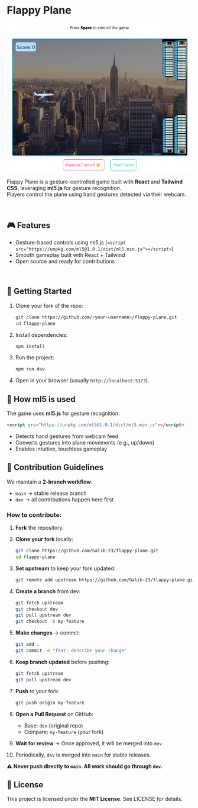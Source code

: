 # Flappy Plane

![Flappy Plane](/public/flappy-plane.png)

Flappy Plane is a gesture-controlled game built with **React** and **Tailwind CSS**, leveraging **ml5.js** for gesture recognition.  
Players control the plane using hand gestures detected via their webcam.

<br>

## 🎮 Features

- Gesture-based controls using ml5.js (`<script src="https://unpkg.com/ml5@1.0.1/dist/ml5.min.js"></script>`)  
- Smooth gameplay built with React + Tailwind  
- Open source and ready for contributions  

<br>



## 🚀 Getting Started

1. Clone your fork of the repo:
   ```bash
   git clone https://github.com/<your-username>/flappy-plane.git
   cd flappy-plane
   ```

2. Install dependencies:
   ```bash
   npm install
   ```

3. Run the project:
   ```bash
   npm run dev
   ```

4. Open in your browser (usually `http://localhost:5173`).

## 🧠 How ml5 is used

The game uses **ml5.js** for gesture recognition:

```html
<script src="https://unpkg.com/ml5@1.0.1/dist/ml5.min.js"></script>
```

- Detects hand gestures from webcam feed
- Converts gestures into plane movements (e.g., up/down)
- Enables intuitive, touchless gameplay

## 📝 Contribution Guidelines

We maintain a **2-branch workflow**:
- `main` → stable release branch
- `dev` → all contributions happen here first

### How to contribute:

1. **Fork** the repository.

2. **Clone your fork** locally:
   ```bash
   git clone https://github.com/Galib-23/flappy-plane.git
   cd flappy-plane
   ```

3. **Set upstream** to keep your fork updated:
   ```bash
   git remote add upstream https://github.com/Galib-23/flappy-plane.git
   ```

4. **Create a branch** from dev:
   ```bash
   git fetch upstream
   git checkout dev
   git pull upstream dev
   git checkout -b my-feature
   ```

5. **Make changes** → commit:
   ```bash
   git add .
   git commit -m "feat: describe your change"
   ```

6. **Keep branch updated** before pushing:
   ```bash
   git fetch upstream
   git pull upstream dev
   ```

7. **Push** to your fork:
   ```bash
   git push origin my-feature
   ```

8. **Open a Pull Request** on GitHub:
   - Base: `dev` (original repo)
   - Compare: `my-feature` (your fork)

9. **Wait for review** → Once approved, it will be merged into `dev`.

10. Periodically, `dev` is merged into `main` for stable releases.

⚠️ **Never push directly to `main`. All work should go through `dev`.**

## 📄 License

This project is licensed under the **MIT License**. See LICENSE for details.